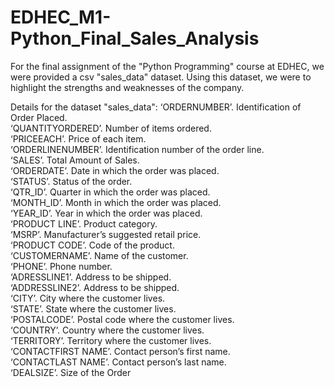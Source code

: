 # EDHEC_M1-Python_Final_Sales_Analysis

For the final assignment of the "Python Programming" course at EDHEC, we were provided a csv "sales_data" dataset. 
Using this dataset, we were to highlight the strengths and weaknesses of the company.

Details for the dataset "sales_data":
‘ORDERNUMBER’. Identification of Order Placed. <br />
‘QUANTITYORDERED’. Number of items ordered. <br />
‘PRICEEACH’. Price of each item. <br />
‘ORDERLINENUMBER’. Identification number of the order line. <br />
‘SALES’. Total Amount of Sales. <br />
‘ORDERDATE’. Date in which the order was placed. <br />
‘STATUS’. Status of the order. <br />
‘QTR_ID’. Quarter in which the order was placed. <br />
‘MONTH_ID’. Month in which the order was placed. <br />
‘YEAR_ID’. Year in which the order was placed. <br />
‘PRODUCT LINE’. Product category. <br />
‘MSRP’. Manufacturer’s suggested retail price. <br />
‘PRODUCT CODE’. Code of the product. <br />
‘CUSTOMERNAME’. Name of the customer. <br />
‘PHONE’. Phone number.<br />
‘ADRESSLINE1’. Address to be shipped. <br />
‘ADDRESSLINE2’. Address to be shipped. <br />
‘CITY’. City where the customer lives. <br />
‘STATE’. State where the customer lives. <br />
‘POSTALCODE’. Postal code where the customer lives. <br />
‘COUNTRY’. Country where the customer lives. <br />
‘TERRITORY’. Territory where the customer lives. <br />
‘CONTACTFIRST NAME’. Contact person’s first name. <br />
‘CONTACTLAST NAME’. Contact person’s last name. <br />
‘DEALSIZE’. Size of the Order

